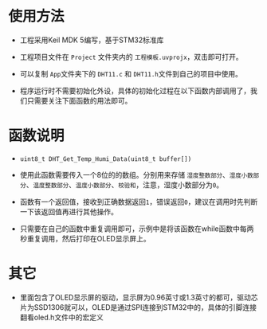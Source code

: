 # 使用方法
- 工程采用Keil MDK 5编写，基于STM32标准库
- 工程项目文件在 `Project` 文件夹内的 `工程模板.uvprojx`，双击即可打开。
- 可以复制 `App`文件夹下的 `DHT11.c` 和 `DHT11.h`文件到自己的项目中使用。

- 程序运行时不需要初始化外设，具体的初始化过程在以下函数内部调用了，我们只需要关注下面函数的用法即可。

# 函数说明
- `uint8_t DHT_Get_Temp_Humi_Data(uint8_t buffer[])`
- 使用此函数需要传入一个8位的的数组。分别用来存储 `湿度整数部分`、`湿度小数部分`、`温度整数部分`、`温度小数部分`、`校验和`，注意，湿度小数部分为`0`。
- 函数有一个返回值，接收到正确数据返回`1`，错误返回`0`，建议在调用时先判断一下该返回值再进行其他操作。

- 只需要在自己的函数中重复调用即可，示例中是将该函数在while函数中每两秒重复调用，然后打印在OLED显示屏上。

# 其它
- 里面包含了OLED显示屏的驱动，显示屏为0.96英寸或1.3英寸的都可，驱动芯片为SSD1306就可以，OLED是通过SPI连接到STM32中的，具体的引脚连接翻看oled.h文件中的宏定义
